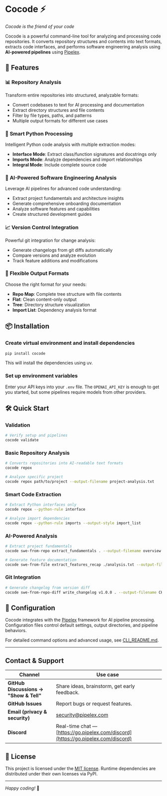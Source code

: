 # Cocode ⚡️

*Cocode is the friend of your code*

Cocode is a powerful command-line tool for analyzing and processing code repositories. It converts repository structures and contents into text formats, extracts code interfaces, and performs software engineering analysis using **AI-powered pipelines** using [Pipelex](https://github.com/Pipelex/pipelex).

## 🚀 Features

### 📊 **Repository Analysis**
Transform entire repositories into structured, analyzable formats:
- Convert codebases to text for AI processing and documentation
- Extract directory structures and file contents
- Filter by file types, paths, and patterns
- Multiple output formats for different use cases

### 🐍 **Smart Python Processing**
Intelligent Python code analysis with multiple extraction modes:
- **Interface Mode**: Extract class/function signatures and docstrings only
- **Imports Mode**: Analyze dependencies and import relationships  
- **Integral Mode**: Include complete source code

### 🤖 **AI-Powered Software Engineering Analysis**
Leverage AI pipelines for advanced code understanding:
- Extract project fundamentals and architecture insights
- Generate comprehensive onboarding documentation
- Analyze software features and capabilities
- Create structured development guides

### 📈 **Version Control Integration**
Powerful git integration for change analysis:
- Generate changelogs from git diffs automatically
- Compare versions and analyze evolution
- Track feature additions and modifications

### 🎯 **Flexible Output Formats**
Choose the right format for your needs:
- **Repo Map**: Complete tree structure with file contents
- **Flat**: Clean content-only output
- **Tree**: Directory structure visualization
- **Import List**: Dependency analysis format

## 📦 Installation

### Create virtual environment and install dependencies

```bash
pip install cocode
```

This will install the dependencies using uv.

### Set up environment variables

Enter your API keys into your `.env` file. The `OPENAI_API_KEY` is enough to get you started, but some pipelines require models from other providers.

## 🛠️ Quick Start

### Validation
```bash
# Verify setup and pipelines
cocode validate
```

### Basic Repository Analysis
```bash
# Converts repositories into AI-readable text formats
cocode repox

# Analyze specific project
cocode repox path/to/project --output-filename project-analysis.txt
```

### Smart Code Extraction
```bash
# Extract Python interfaces only
cocode repox --python-rule interface

# Analyze import dependencies
cocode repox --python-rule imports --output-style import_list
```

### AI-Powered Analysis
```bash
# Extract project fundamentals
cocode swe-from-repo extract_fundamentals . --output-filename overview.json

# Generate feature documentation
cocode swe-from-file extract_features_recap ./analysis.txt --output-filename features.md
```

### Git Integration
```bash
# Generate changelog from version diff
cocode swe-from-repo-diff write_changelog v1.0.0 . --output-filename CHANGELOG.md
```

## 🔧 Configuration

Cocode integrates with the [Pipelex](https://github.com/Pipelex/pipelex) framework for AI pipeline processing. Configuration files control default settings, output directories, and pipeline behaviors.

For detailed command options and advanced usage, see [CLI_README.md](CLI_README.md).

---

## Contact & Support

| Channel                                | Use case                                                                  |
| -------------------------------------- | ------------------------------------------------------------------------- |
| **GitHub Discussions → "Show & Tell"** | Share ideas, brainstorm, get early feedback.                              |
| **GitHub Issues**                      | Report bugs or request features.                                          |
| **Email (privacy & security)**         | [security@pipelex.com](mailto:security@pipelex.com)                       |
| **Discord**                            | Real-time chat — [https://go.pipelex.com/discord](https://go.pipelex.com/discord) |

## 📝 License

This project is licensed under the [MIT license](LICENSE). Runtime dependencies are distributed under their own licenses via PyPI.

---

*Happy coding!* 🚀
